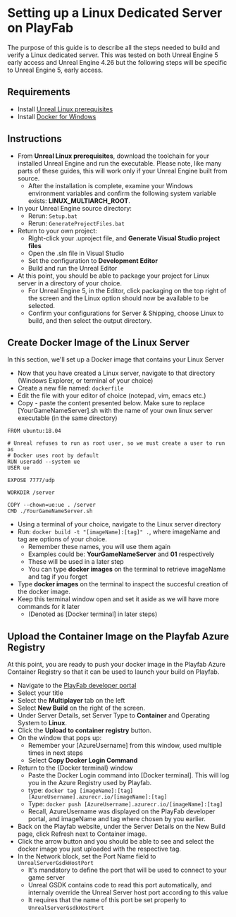# Setting up a Linux Dedicated Server on PlayFab

The purpose of this guide is to describe all the steps needed to build and verify a Linux dedicated server. This was tested on both Unreal Engine 5 early access
and Unreal Engine 4.26 but the following steps will be specific to Unreal Engine 5, early access.

## Requirements
* Install [Unreal Linux prerequisites](https://docs.unrealengine.com/4.27/SharingAndReleasing/Linux/GettingStarted/)
* Install [Docker for Windows](https://docs.docker.com/desktop/windows/install/)

## Instructions

* From **Unreal Linux prerequisites**, download the toolchain for your installed Unreal Engine and run the executable. Please note, like many parts of these guides, this will work only if your Unreal Engine built from source.
    * After the installation is complete, examine your Windows environment variables and confirm the following system variable exists: **LINUX_MULTIARCH_ROOT**.
* In your Unreal Engine source directory:
    * Rerun: ```Setup.bat```
    * Rerun: ```GenerateProjectFiles.bat```
* Return to your own project:
    * Right-click your .uproject file, and **Generate Visual Studio project files**
    * Open the .sln file in Visual Studio
    * Set the configuration to **Development Editor**
    * Build and run the Unreal Editor
* At this point, you should be able to package your project for Linux server in a directory of your choice.
    * For Unreal Engine 5, in the Editor, click packaging on the top right of the screen and the Linux option should now be available to be selected.
    * Confirm your configurations for Server & Shipping, choose Linux to build, and then select the output directory.

## Create Docker Image of the Linux Server

In this section, we'll set up a Docker image that contains your Linux Server

* Now that you have created a Linux server, navigate to that directory (Windows Explorer, or terminal of your choice)
* Create a new file named: ```dockerfile```
* Edit the file with your editor of choice (notepad, vim, emacs etc.)
* Copy - paste the content presented below. Make sure to replace [YourGameNameServer].sh with the name of your own linux server executable (in the same directory)

```Docker
FROM ubuntu:18.04

# Unreal refuses to run as root user, so we must create a user to run as
# Docker uses root by default
RUN useradd --system ue
USER ue

EXPOSE 7777/udp

WORKDIR /server

COPY --chown=ue:ue . /server
CMD ./YourGameNameServer.sh
```

* Using a terminal of your choice, navigate to the Linux server directory
* Run: ```docker build -t "[imageName]:[tag]" .```, where imageName and tag are options of your choice.
    * Remember these names, you will use them again
    * Examples could be: **YourGameNameServer** and **01** respectively
    * These will be used in a later step
    * You can type **docker images** on the terminal to retrieve imageName and tag if you forget
* Type **docker images** on the terminal to inspect the succesful creation of the docker image.
* Keep this terminal window open and set it aside as we will have more commands for it later
    * (Denoted as [Docker terminal] in later steps)

## Upload the Container Image on the Playfab Azure Registry

At this point, you are ready to push your docker image in the Playfab Azure Container Registry so that it can be used to launch your build on Playfab.

* Navigate to the [PlayFab developer portal](https://developer.playfab.com/)
* Select your title
* Select the **Multiplayer** tab on the left
* Select **New Build** on the right of the screen.
* Under Server Details, set Server Type to **Container** and Operating System to **Linux**.
* Click the **Upload to container registry** button.
* On the window that pops up:
    * Remember your [AzureUsername] from this window, used multiple times in next steps
    * Select **Copy Docker Login Command**
* Return to the {Docker terminal} window
    * Paste the Docker Login command into [Docker terminal]. This will log you in the Azure Registry used by Playfab.
    * type: ```docker tag [imageName]:[tag] [AzureUsername].azurecr.io/[imageName]:[tag]```
    * Type: ```docker push [AzureUsername].azurecr.io/[imageName]:[tag]```
    * Recall, AzureUsername was displayed on the PlayFab developer portal, and imageName and tag where chosen by you earlier.
* Back on the Playfab website, under the Server Details on the New Build page, click Refresh next to Container image.
* Click the arrow button and you should be able to see and select the docker image you just uploaded with the respective tag.
* In the Network block, set the Port Name field to ```UnrealServerGsdkHostPort```
    * It's mandatory to define the port that will be used to connect to your game server
    * Unreal GSDK contains code to read this port automatically, and internaly override the Unreal Server host port according to this value
    * It requires that the name of this port be set properly to ```UnrealServerGsdkHostPort```
